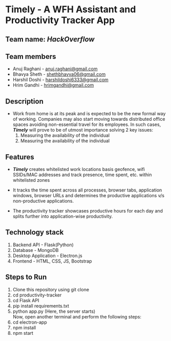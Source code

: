 # Timely - A WFH Assistant and Productivity Tracker App

## Team name: ***HackOverflow***

## Team members
* Anuj Raghani - anuj.raghani@gmail.com
* Bhavya Sheth - shethbhavya06@gmail.com
* Harshil Doshi - harshildoshi6333@gmail.com
* Hrim Gandhi - hrimgandhi@gmail.com

## Description
- Work from home is at its peak and is expected to be the new formal way of working. Companies may also start moving towards distributed office spaces avoiding non-essential travel for its employees. In such cases, ***Timely*** will prove to be of utmost importance solving 2 key issues:
    1. Measuring the availability of the individual
    2. Measuring the availability of the individual 

## Features
- ***Timely*** creates whitelisted work locations basis geofence, wifi SSIDs/MAC addresses and track presence, time spent, etc.
within whitelisted zones

- It tracks the time spent across all processes, browser tabs,
application windows, browser URLs and determines the productive applications v/s non-productive applications.

- The productivity tracker showcases productive hours for each day and splits further into application-wise productivity.

## Technology stack
1. Backend API - Flask(Python)
2. Database - MongoDB
3. Desktop Application - Electron.js
4. Frontend - HTML, CSS, JS, Bootstrap

## Steps to Run
1. Clone this repository using git clone
2. cd productivity-tracker
3. cd Flask API
4. pip install requirements.txt
5. python app.py (Here, the server starts)
<br>Now, open another terminal and perform the following steps:
6. cd electron-app
7. npm install
8. npm start